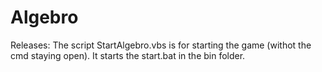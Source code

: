 # Algebro

Releases: The script StartAlgebro.vbs is for starting the game (withot the cmd staying open). It starts the start.bat in the bin folder.

